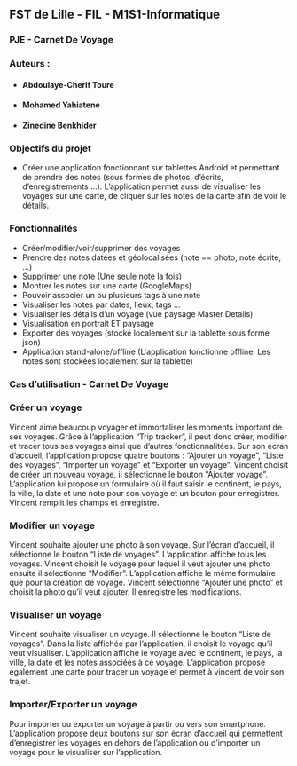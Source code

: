 ## FST de Lille - FIL - M1S1-Informatique
### PJE - Carnet De Voyage
### Auteurs :
- #### Abdoulaye-Cherif Toure
- #### Mohamed Yahiatene
- #### Zinedine Benkhider



### Objectifs du projet

- Créer une application fonctionnant sur tablettes Android et permettant de prendre des notes (sous formes de
photos, d’écrits, d’enregistrements …). L’application permet aussi de visualiser les voyages sur une carte, de
cliquer sur les notes de la carte afin de voir le détails.


### Fonctionnalités

- Créer/modifier/voir/supprimer des voyages
- Prendre des notes datées et géolocalisées (note == photo, note écrite, …)
- Supprimer une note (Une seule note la fois)
- Montrer les notes sur une carte (GoogleMaps)
- Pouvoir associer un ou plusieurs tags à une note
- Visualiser les notes par dates, lieux, tags …
- Visualiser les détails d’un voyage (vue paysage Master Details)
- Visualisation en portrait ET paysage
- Exporter des voyages (stocké localement sur la tablette sous forme json)
- Application stand-alone/offline (L'application fonctionne offline. Les notes sont stockées localement sur la tablette)




### Cas d’utilisation - Carnet  De Voyage

### Créer un voyage
Vincent aime beaucoup voyager et immortaliser les moments important de ses voyages. Grâce à l’application “Trip tracker”, il peut donc créer, modifier et tracer tous ses voyages ainsi que d’autres fonctionnalitées.
Sur son écran d’accueil, l’application propose quatre boutons : “Ajouter un voyage”, “Liste des voyages”, “Importer un voyage” et “Exporter un voyage”.
Vincent choisit de créer un nouveau voyage, il sélectionne le bouton “Ajouter voyage”. L’application lui propose un formulaire où il faut saisir le continent, le pays, la ville, la date et une note pour son voyage et un bouton pour enregistrer. Vincent remplit les champs et enregistre.

### Modifier un voyage
Vincent souhaite ajouter une photo à son voyage. Sur l’écran d’accueil, il sélectionne le bouton “Liste de voyages”. L’application affiche tous les voyages. Vincent choisit le voyage pour lequel il veut ajouter une photo ensuite il sélectionne “Modifier”. L’application affiche le même formulaire  que pour la création de voyage. Vincent sélectionne “Ajouter une photo” et choisit la photo qu’il veut ajouter. Il enregistre les modifications.


### Visualiser un voyage
Vincent souhaite visualiser un voyage. Il sélectionne le bouton “Liste de voyages”. Dans la liste affichée par l’application, il choisit le voyage qu’il veut visualiser. L’application affiche le voyage avec le continent, le pays, la ville, la date et les notes associées à ce voyage. L’application propose également une carte pour tracer un voyage et permet à vincent de voir son trajet.



### Importer/Exporter un voyage
Pour importer ou exporter un voyage à partir ou vers son smartphone. L’application propose deux boutons sur son écran d’accueil qui permettent d’enregistrer les voyages en dehors de l’application ou d’importer un voyage pour le visualiser sur l’application.
